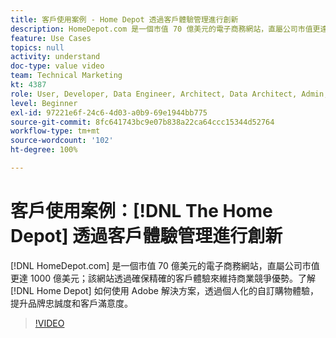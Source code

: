 ```yaml
---
title: 客戶使用案例 - Home Depot 透過客戶體驗管理進行創新
description: HomeDepot.com 是一個市值 70 億美元的電子商務網站，直屬公司市值更達 1000 億美元；該網站透過確保精確的客戶體驗來維持其商場競爭優勢。了解 Home Depot 如何使用 Adobe 解決方案，以個人化的自訂購物體驗來建立品牌忠誠度和客戶滿意度。
feature: Use Cases
topics: null
activity: understand
doc-type: value video
team: Technical Marketing
kt: 4387
role: User, Developer, Data Engineer, Architect, Data Architect, Admin, Leader
level: Beginner
exl-id: 97221e6f-24c6-4d03-a0b9-69e1944bb775
source-git-commit: 8fc641743bc9e07b838a22ca64ccc15344d52764
workflow-type: tm+mt
source-wordcount: '102'
ht-degree: 100%

---
```


# 客戶使用案例：[!DNL The Home Depot] 透過客戶體驗管理進行創新

[!DNL HomeDepot.com] 是一個市值 70 億美元的電子商務網站，直屬公司市值更達 1000 億美元；該網站透過確保精確的客戶體驗來維持商業競爭優勢。了解 [!DNL Home Depot] 如何使用 Adobe 解決方案，透過個人化的自訂購物體驗，提升品牌忠誠度和客戶滿意度。

>[!VIDEO](https://video.tv.adobe.com/v/31506/?quality=12&learn=on)
